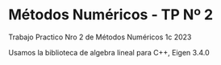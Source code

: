 # Métodos Numéricos - TP Nº 2

Trabajo Practico Nro 2 de Métodos Numéricos 1c 2023

Usamos la biblioteca de algebra lineal para C++, Eigen 3.4.0